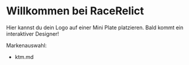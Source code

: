 # Willkommen bei RaceRelict

Hier kannst du dein Logo auf einer Mini Plate platzieren. Bald kommt ein interaktiver Designer!

Markenauswahl:
- ktm.md
